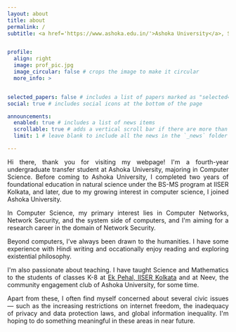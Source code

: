 ```yaml
---
layout: about
title: about
permalink: /
subtitle: <a href='https://www.ashoka.edu.in/'>Ashoka University</a>, Sonepat, Haryana, India - 131029


profile:
  align: right
  image: prof_pic.jpg
  image_circular: false # crops the image to make it circular
  more_info: >


selected_papers: false # includes a list of papers marked as "selected={true}"
social: true # includes social icons at the bottom of the page

announcements:
  enabled: true # includes a list of news items
  scrollable: true # adds a vertical scroll bar if there are more than 3 news items
  limit: 1 # leave blank to include all the news in the `_news` folder

---
```


<div style="text-align: justify">
  <p>Hi there, thank you for visiting my webpage! I'm a fourth-year undergraduate transfer student at Ashoka University, majoring in Computer Science. Before coming to Ashoka University, I completed two years of foundational education in natural science under the BS-MS program at IISER Kolkata, and later, due to my growing interest in computer science, I joined Ashoka University.</p>

  <p>In Computer Science, my primary interest lies in Computer Networks, Network Security, and the system side of computers, and I'm aiming for a research career in the domain of Network Security.</p>

  <p>Beyond computers, I’ve always been drawn to the humanities. I have some experience with Hindi writing and occationally enjoy reading and exploring existential philosophy.</p>

  <p>I'm also passionate about teaching. I have taught Science and Mathematics to the students of classes K-8 at <a href="https://www.iiserkol.ac.in/~ekpehal/pages/aboutUs.html">Ek Pehal, IISER Kolkata</a> and at Neev, the community engagement club of Ashoka University, for some time.</p>

  <p> Apart from these, I often find myself concerned about several civic issues — such as the increasing restrictions on internet freedom, the inadequacy of privacy and data protection laws, and global information inequality. I'm hoping to do something meaningful in these areas in near future. </p>
</div>



